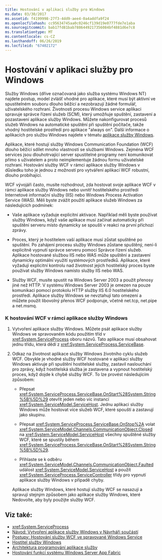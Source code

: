```yaml
---
title: Hostování v aplikaci služby pro Windows
ms.date: 03/30/2017
ms.assetid: f4199998-27f3-4dd9-aee4-0a4addfa9f24
ms.openlocfilehash: cc95634745aa0c0246cf139d19e0777fde7e1aba
ms.sourcegitcommit: bab17fd81bab7886449217356084bf4881d6e7c8
ms.translationtype: MT
ms.contentlocale: cs-CZ
ms.lasthandoff: 06/26/2019
ms.locfileid: "67402172"
---
```

# <a name="hosting-in-a-windows-service-application"></a>Hostování v aplikaci služby pro Windows
Služby Windows (dříve označovaná jako služba systému Windows NT) najdete postup, model zvlášť vhodné pro aplikace, které musí být aktivní ve spustitelném souboru dlouho běžící a nezobrazují žádné formulář, uživatelského rozhraní. Životnosti procesu Windows service aplikaci spravuje správce řízení služeb (SCM), který umožňuje spuštění, zastavení a pozastavení aplikace služby Windows. Můžete nakonfigurovat procesů služeb Windows na automatické spuštění při spuštění počítače, takže vhodný hostitelské prostředí pro aplikace "always on". Další informace o aplikacích pro službu Windows najdete v tématu [aplikace služby Windows](https://go.microsoft.com/fwlink/?LinkId=89450).  
  
 Aplikace, které hostují služby Windows Communication Foundation (WCF) dlouho běžící sdílet mnoho vlastností se službami Windows. Zejména WCF services jsou dlouhotrvající server spustitelné programy není komunikovat přímo s uživatelem a proto neimplementuje žádnou formu uživatelské rozhraní. Hostování služby WCF v rámci aplikace služby Windows v důsledku toho je jednou z možností pro vytváření aplikací WCF robustní, dlouho probíhající.  
  
 WCF vývojáři často, musíte rozhodnout, zda hostovat svoje aplikace WCF v rámci aplikace služby Windows nebo uvnitř hostitelského prostředí Internetové informační služby (IIS) nebo Windows Process Activation Service (WAS). Měli byste zvážit použití aplikace služeb Windows za následujících podmínek:  
  
- Vaše aplikace vyžaduje explicitní aktivace. Například měli byste používat služby Windows, když vaše aplikace musí začínat automaticky při spuštění serveru místo dynamicky se spouští v reakci na první příchozí zprávy.  
  
- Proces, který je hostitelem vaší aplikace musí zůstat spuštěné po spuštění. Po zahájení procesu služby Windows zůstane spuštěný, není-li explicitně vypnutí správce serveru pomocí Správce řízení služeb. Aplikace hostované službou IIS nebo WAS může spuštění a zastavení dynamicky optimální využití systémových prostředků. Aplikace, které vyžadují explicitní kontrolu nad životnost jejich hostitelský proces byste používat služby Windows namísto služby IIS nebo WAS.  
  
- Služby WCF, musíte spustit na Windows Server 2003 a použít přenosy jiné než HTTP. V systému Windows Server 2003 je omezen na pouze komunikaci pomocí protokolu HTTP služby IIS 6.0 hostitelského prostředí. Aplikace služby Windows se nevztahují tato omezení a můžete použít libovolný přenos WCF podporuje, včetně net.tcp, net.pipe a net.msmq.  
  
### <a name="to-host-wcf-inside-of-a-windows-service-application"></a>K hostování WCF v rámci aplikace služby Windows  
  
1. Vytvoření aplikace služby Windows. Můžete psát aplikace služby Windows ve spravovaném kódu použitím tříd v <xref:System.ServiceProcess> oboru názvů. Tato aplikace musí obsahovat jednu třídu, která dědí z <xref:System.ServiceProcess.ServiceBase>.  
  
2. Odkaz na životnost aplikace služby Windows životního cyklu služeb WCF. Obvykle je vhodné služby WCF hostované v aplikaci služby Windows aktivuje při spuštění hostitelské služby, zastavil naslouchání pro zprávy, když hostitelská služba je zastavena a vypnout hostitelský proces, když dojde k chybě služby WCF. To lze provést následujícím způsobem:  
  
    - Přepsat <xref:System.ServiceProcess.ServiceBase.OnStart%28System.String%5B%5D%29> otevřít jeden nebo víc instancí <xref:System.ServiceModel.ServiceHost>. Jednu aplikaci služby Windows může hostovat více služeb WCF, které spouští a zastavují jako skupinu.  
  
    - Přepsat <xref:System.ServiceProcess.ServiceBase.OnStop%2A> volat <xref:System.ServiceModel.Channels.CommunicationObject.Closed> na <xref:System.ServiceModel.ServiceHost> všechny spuštěné služby WCF, které se spustily během <xref:System.ServiceProcess.ServiceBase.OnStart%28System.String%5B%5D%29>.  
  
    - Přihlaste se k odběru <xref:System.ServiceModel.Channels.CommunicationObject.Faulted> událost <xref:System.ServiceModel.ServiceHost> a použít <xref:System.ServiceProcess.ServiceController> třídy pro vypnutí aplikace služby Windows v případě chyby.  
  
     Aplikace služby Windows, které hostují služby WCF se nasazují a spravují stejným způsobem jako aplikace služby Windows, které Nedovolte, aby byly použijte služby WCF.  
  
## <a name="see-also"></a>Viz také:

- <xref:System.ServiceProcess>
- [Návod: Vytvoření aplikace služby Windows v Návrháři součástí](https://go.microsoft.com/fwlink/?LinkId=94875)
- [Postupy: Hostování služby WCF ve spravované Windows Service](../../../../docs/framework/wcf/feature-details/how-to-host-a-wcf-service-in-a-managed-windows-service.md)
- [Hostitel služby Windows](../../../../docs/framework/wcf/samples/windows-service-host.md)
- [Architektura programování aplikace služby](https://go.microsoft.com/fwlink/?LinkId=94876)
- [Hostování funkcí systému Windows Server App Fabric](https://go.microsoft.com/fwlink/?LinkId=201276)
